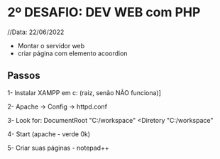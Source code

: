 # 2º DESAFIO: DEV WEB com PHP

//Data: 22/06/2022
- Montar o servidor web
- criar página com elemento acoordion

## Passos

   1- Instalar XAMPP em c: (raiz, senão NÃO funciona)]
   
   2- Apache -> Config -> httpd.conf 
   
   3- Look for: DocumentRoot  "C:/workspace"
   <Diretory "C:/workspace"
   
   4- Start (apache - verde 0k)
   
   5- Criar suas páginas - notepad++
